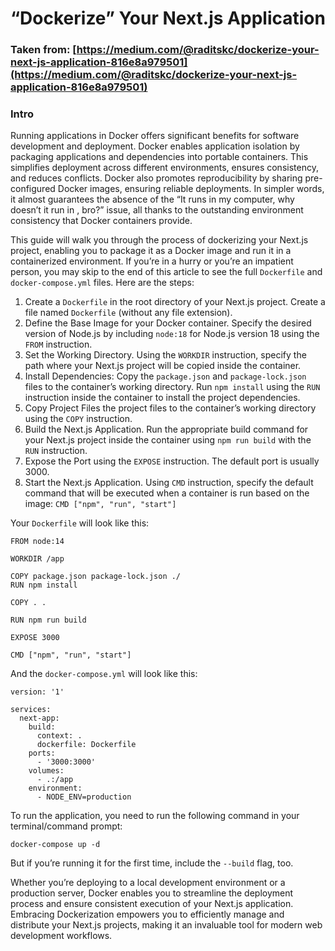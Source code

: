 # “Dockerize” Your Next.js Application

### Taken from: [https://medium.com/@raditskc/dockerize-your-next-js-application-816e8a979501](https://medium.com/@raditskc/dockerize-your-next-js-application-816e8a979501)

### Intro
Running applications in Docker offers significant benefits for software development and deployment. Docker enables application isolation by packaging applications and dependencies into portable containers. This simplifies deployment across different environments, ensures consistency, and reduces conflicts. Docker also promotes reproducibility by sharing pre-configured Docker images, ensuring reliable deployments. In simpler words, it almost guarantees the absence of the “It runs in my computer, why doesn’t it run in <other device other than the said computer>, bro?” issue, all thanks to the outstanding environment consistency that Docker containers provide.

This guide will walk you through the process of dockerizing your Next.js project, enabling you to package it as a Docker image and run it in a containerized environment. If you’re in a hurry or you’re an impatient person, you may skip to the end of this article to see the full `Dockerfile` and `docker-compose.yml` files. Here are the steps:

1.  Create a `Dockerfile` in the root directory of your Next.js project. Create a file named `Dockerfile` (without any file extension).
2.  Define the Base Image for your Docker container. Specify the desired version of Node.js by including `node:18` for Node.js version 18 using the `FROM` instruction.
3.  Set the Working Directory. Using the `WORKDIR` instruction, specify the path where your Next.js project will be copied inside the container.
4.  Install Dependencies: Copy the `package.json` and `package-lock.json` files to the container’s working directory. Run `npm install` using the `RUN` instruction inside the container to install the project dependencies.
5.  Copy Project Files the project files to the container’s working directory using the `COPY` instruction.
6.  Build the Next.js Application. Run the appropriate build command for your Next.js project inside the container using `npm run build` with the `RUN` instruction.
7.  Expose the Port using the `EXPOSE` instruction. The default port is usually 3000.
8.  Start the Next.js Application. Using `CMD` instruction, specify the default command that will be executed when a container is run based on the image: `CMD ["npm", "run", "start"]`

Your `Dockerfile` will look like this:

```
FROM node:14

WORKDIR /app

COPY package.json package-lock.json ./
RUN npm install

COPY . .

RUN npm run build

EXPOSE 3000

CMD ["npm", "run", "start"]
```

And the `docker-compose.yml` will look like this:

```
version: '1'

services:
  next-app:
    build:
      context: .
      dockerfile: Dockerfile
    ports:
      - '3000:3000'
    volumes:
      - .:/app
    environment:
      - NODE_ENV=production
```

To run the application, you need to run the following command in your terminal/command prompt:

```
docker-compose up -d
```

But if you’re running it for the first time, include the `--build` flag, too.

Whether you’re deploying to a local development environment or a production server, Docker enables you to streamline the deployment process and ensure consistent execution of your Next.js application. Embracing Dockerization empowers you to efficiently manage and distribute your Next.js projects, making it an invaluable tool for modern web development workflows.
